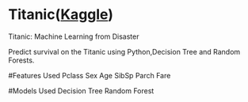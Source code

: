 # Titanic([Kaggle](https://www.kaggle.com/c/titanic))

Titanic: Machine Learning from Disaster

Predict survival on the Titanic using Python,Decision Tree and Random Forests.

#Features Used
    Pclass
    Sex 
    Age
    SibSp
    Parch
    Fare

#Models Used
    Decision Tree
    Random Forest
   





